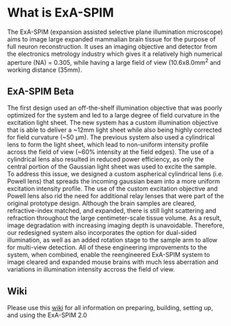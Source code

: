 # What is ExA-SPIM
The ExA-SPIM (expansion assisted selective plane illumination microscope) aims to image large expanded mammalian brain tissue for the purpose of full neuron reconstruction. 
It uses an imaging objective and detector from the electronics metrology industry which gives it a relatively high numerical aperture (NA) = 0.305, while having a large field of view (10.6x8.0mm<sup>2</sup> and working distance (35mm).

## ExA-SPIM Beta
The first design used an off-the-shelf illumination objective that was poorly optimized for the system and led to a large degree of field curvature in the excitation light sheet. The new system has a custom illumination objective that is able to deliver a ~12mm light sheet while also being highly corrected for field curvature (~50 µm). The previous system also used a cylindrical lens to form the light sheet, which lead to non-uniform intensity profile across the field of view (~60% intensity at the field edges). The use of a cylindrical lens also resulted in reduced power efficiency, as only the central portion of the Gaussian light sheet was used to excite the sample. To address this issue, we designed a custom aspherical cylindrical lens (i.e. Powell lens) that spreads the incoming gaussian beam into a more uniform excitation intensity profile. The use of the custom excitation objective and Powell lens also rid the need for additional relay lenses that were part of the original prototype design. Although the brain samples are cleared, refractive-index matched, and expanded, there is still light scattering and refraction throughout the large centimeter-scale tissue volume. As a result, image degradation with increasing imaging depth is unavoidable. Therefore, our redesigned system also incorporates the option for dual-sided illumination, as well as an added rotation stage to the sample arm to allow for multi-view detection. All of these engineering improvements to the system, when combined, enable the reengineered ExA-SPIM system to image cleared and expanded mouse brains with much less aberration and variations in illumination intensity accross the field of view.

## Wiki
Please use this [wiki](https://github.com/KaelinWulf/ExA-SPIM_2.0_Documentation/wiki) for all information on preparing, building, setting up, and using the ExA-SPIM 2.0
